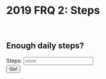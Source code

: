 # 2019 FRQ 2: Steps


<script>

    
function dailySteps(){
    var total_steps = document.getElementById("total_steps").value;

    var str_url_dailySteps = "https://csa.rebeccaaa.tk/api/step/dailySteps/" + total_steps;
    console.log(str_url_dailySteps)

     fetch(str_url_dailySteps)
    // response is a RESTful "promise" on any successful fetch
    .then(response => {
      // check for response errors
      if (response.status !== 200) {
          error('GET API response failure: ' + response.status);
          return;
        }
      // valid response will have JSON data
      response.json().then(data => {
          console.log(data);
          document.getElementById("dailySteps_result").innerHTML = "enough? " +  data.dailySteps;
        })
    }) 
}

</script>

<br>
<h2>Enough daily steps?</h2>
<label for="total_steps">Steps:</label>
<input type="text" id="total_steps" name="total_steps" placeholder="####">
<br>
<button onclick="dailySteps()">Go!</button> 
<br>
<h3 id="dailySteps_result"></h3>
<br>
<br>